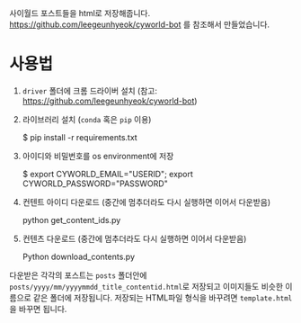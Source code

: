사이월드 포스트들을 html로 저장해줍니다. https://github.com/leegeunhyeok/cyworld-bot 를 참조해서 만들었습니다.

# 사용법

1. `driver` 폴더에 크롬 드라이버 설치 (참고: https://github.com/leegeunhyeok/cyworld-bot)
2. 라이브러리 설치 (`conda` 혹은 `pip` 이용)

    $ pip install -r requirements.txt

3. 아이디와 비밀번호를 os environment에 저장

    $ export CYWORLD_EMAIL="USERID"; export CYWORLD_PASSWORD="PASSWORD"

4. 컨텐트 아이디 다운로드 (중간에 멈추더라도 다시 실행하면 이어서 다운받음)

    python get_content_ids.py

5. 컨텐츠 다운로드 (중간에 멈추더라도 다시 실행하면 이어서 다운받음)

    Python download_contents.py


다운받은 각각의 포스트는 `posts` 폴더안에 `posts/yyyy/mm/yyyymmdd_title_contentid.html`로 저장되고 이미지들도 비슷한 이름으로 같은 폴더에 저장됩니다. 저장되는 HTML파일 형식을 바꾸려면 `template.html`을 바꾸면 됩니다. 
